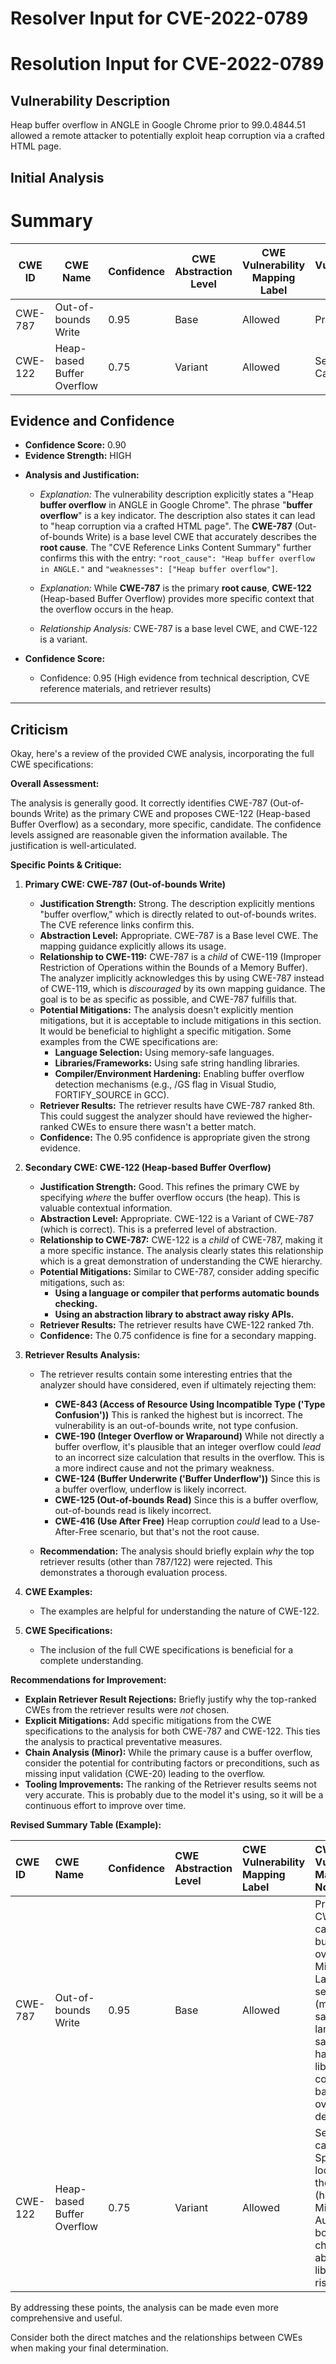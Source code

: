 # Resolver Input for CVE-2022-0789

# Resolution Input for CVE-2022-0789

## Vulnerability Description
Heap buffer overflow in ANGLE in Google Chrome prior to 99.0.4844.51 allowed a remote attacker to potentially exploit heap corruption via a crafted HTML page.

## Initial Analysis
# Summary
| CWE ID | CWE Name | Confidence | CWE Abstraction Level | CWE Vulnerability Mapping Label | CWE-Vulnerability Mapping Notes |
|---|---|---|---|---|---|
| CWE-787 | Out-of-bounds Write | 0.95 | Base | Allowed | Primary CWE |
| CWE-122 | Heap-based Buffer Overflow | 0.75 | Variant | Allowed | Secondary Candidate |

## Evidence and Confidence

*   **Confidence Score:** 0.90
*   **Evidence Strength:** HIGH

- **Analysis and Justification:**  
  - *Explanation:* The vulnerability description explicitly states a "Heap **buffer overflow** in ANGLE in Google Chrome". The phrase "**buffer overflow**" is a key indicator. The description also states it can lead to "heap corruption via a crafted HTML page". The **CWE-787** (Out-of-bounds Write) is a base level CWE that accurately describes the **root cause**. The "CVE Reference Links Content Summary" further confirms this with the entry: `"root_cause": "Heap buffer overflow in ANGLE."` and `"weaknesses": ["Heap buffer overflow"]`.
  - *Explanation:* While **CWE-787** is the primary **root cause**, **CWE-122** (Heap-based Buffer Overflow) provides more specific context that the overflow occurs in the heap.

  - *Relationship Analysis:* CWE-787 is a base level CWE, and CWE-122 is a variant.

- **Confidence Score:**  
  - Confidence: 0.95 (High evidence from technical description, CVE reference materials, and retriever results)
---

## Criticism
Okay, here's a review of the provided CWE analysis, incorporating the full CWE specifications:

**Overall Assessment:**

The analysis is generally good.  It correctly identifies CWE-787 (Out-of-bounds Write) as the primary CWE and proposes CWE-122 (Heap-based Buffer Overflow) as a secondary, more specific, candidate. The confidence levels assigned are reasonable given the information available. The justification is well-articulated.

**Specific Points & Critique:**

1.  **Primary CWE: CWE-787 (Out-of-bounds Write)**

    *   **Justification Strength:** Strong.  The description explicitly mentions "buffer overflow," which is directly related to out-of-bounds writes. The CVE reference links confirm this.
    *   **Abstraction Level:**  Appropriate. CWE-787 is a Base level CWE.  The mapping guidance explicitly allows its usage.
    *   **Relationship to CWE-119:** CWE-787 is a *child* of CWE-119 (Improper Restriction of Operations within the Bounds of a Memory Buffer).  The analyzer implicitly acknowledges this by using CWE-787 instead of CWE-119, which is *discouraged* by its own mapping guidance.  The goal is to be as specific as possible, and CWE-787 fulfills that.
    *   **Potential Mitigations:** The analysis doesn't explicitly mention mitigations, but it is acceptable to include mitigations in this section. It would be beneficial to highlight a specific mitigation. Some examples from the CWE specifications are:
        *   **Language Selection:** Using memory-safe languages.
        *   **Libraries/Frameworks:**  Using safe string handling libraries.
        *   **Compiler/Environment Hardening:** Enabling buffer overflow detection mechanisms (e.g., /GS flag in Visual Studio, FORTIFY_SOURCE in GCC).
    *   **Retriever Results:** The retriever results have CWE-787 ranked 8th. This could suggest the analyzer should have reviewed the higher-ranked CWEs to ensure there wasn't a better match.
    *   **Confidence:** The 0.95 confidence is appropriate given the strong evidence.

2.  **Secondary CWE: CWE-122 (Heap-based Buffer Overflow)**

    *   **Justification Strength:** Good. This refines the primary CWE by specifying *where* the buffer overflow occurs (the heap).  This is valuable contextual information.
    *   **Abstraction Level:** Appropriate.  CWE-122 is a Variant of CWE-787 (which is correct). This is a preferred level of abstraction.
    *   **Relationship to CWE-787:** CWE-122 is a *child* of CWE-787, making it a more specific instance. The analysis clearly states this relationship which is a great demonstration of understanding the CWE hierarchy.
    *   **Potential Mitigations:** Similar to CWE-787, consider adding specific mitigations, such as:
        *   **Using a language or compiler that performs automatic bounds checking.**
        *   **Using an abstraction library to abstract away risky APIs.**
    *   **Retriever Results:** The retriever results have CWE-122 ranked 7th.
    *   **Confidence:** The 0.75 confidence is fine for a secondary mapping.

3.  **Retriever Results Analysis:**

    *   The retriever results contain some interesting entries that the analyzer should have considered, even if ultimately rejecting them:
        *   **CWE-843 (Access of Resource Using Incompatible Type ('Type Confusion'))** This is ranked the highest but is incorrect. The vulnerability is an out-of-bounds write, not type confusion.
        *   **CWE-190 (Integer Overflow or Wraparound)** While not directly a buffer overflow, it's plausible that an integer overflow could *lead* to an incorrect size calculation that results in the overflow. This is a more indirect cause and not the primary weakness.
        *   **CWE-124 (Buffer Underwrite ('Buffer Underflow'))** Since this is a buffer overflow, underflow is likely incorrect.
        *   **CWE-125 (Out-of-bounds Read)** Since this is a buffer overflow, out-of-bounds read is likely incorrect.
        *   **CWE-416 (Use After Free)**  Heap corruption *could* lead to a Use-After-Free scenario, but that's not the root cause.

    *   **Recommendation:** The analysis should briefly explain *why* the top retriever results (other than 787/122) were rejected.  This demonstrates a thorough evaluation process.

4.  **CWE Examples:**

    *   The examples are helpful for understanding the nature of CWE-122.

5.  **CWE Specifications:**

    *   The inclusion of the full CWE specifications is beneficial for a complete understanding.

**Recommendations for Improvement:**

*   **Explain Retriever Result Rejections:** Briefly justify why the top-ranked CWEs from the retriever results were *not* chosen.
*   **Explicit Mitigations:** Add specific mitigations from the CWE specifications to the analysis for both CWE-787 and CWE-122.  This ties the analysis to practical preventative measures.
*   **Chain Analysis (Minor):** While the primary cause is a buffer overflow, consider the potential for contributing factors or preconditions, such as missing input validation (CWE-20) leading to the overflow.
*   **Tooling Improvements:** The ranking of the Retriever results seems not very accurate. This is probably due to the model it's using, so it will be a continuous effort to improve over time.

**Revised Summary Table (Example):**

| CWE ID  | CWE Name                     | Confidence | CWE Abstraction Level | CWE Vulnerability Mapping Label | CWE-Vulnerability Mapping Notes                                                                                                                                                                  |
| :------ | :--------------------------- | :--------- | :-------------------- | :-------------------------------- | :----------------------------------------------------------------------------------------------------------------------------------------------------------------------------------------------- |
| CWE-787 | Out-of-bounds Write          | 0.95       | Base                  | Allowed                           | Primary CWE. Root cause of the buffer overflow. Mitigations: Language selection (memory-safe languages), safe string handling libraries, compiler-based overflow detection.                   |
| CWE-122 | Heap-based Buffer Overflow | 0.75       | Variant               | Allowed                           | Secondary candidate. Specifies the location of the buffer (heap).  Mitigations: Automatic bounds checking, abstraction libraries for risky APIs.                                          |

By addressing these points, the analysis can be made even more comprehensive and useful.

Consider both the direct matches and the relationships between CWEs
when making your final determination.
        